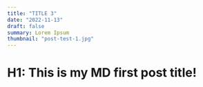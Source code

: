```yaml
---
title: "TITLE 3"
date: "2022-11-13"
draft: false
summary: Lorem Ipsum
thumbnail: "post-test-1.jpg"
---
```


# H1: This is my MD first post title!